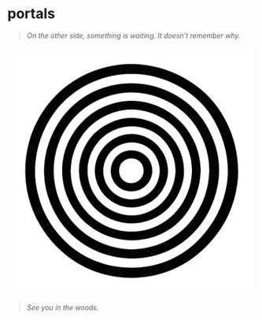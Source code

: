 # portals

> _On the other side, something is waiting. It doesn’t remember why._

![portals logo](./portals.png)

> _See you in the woods._
